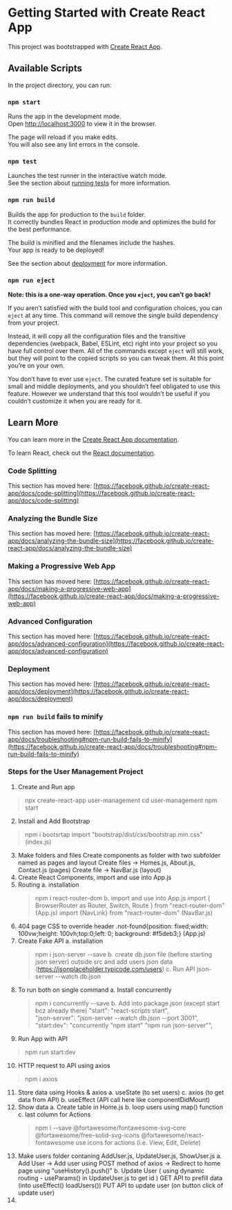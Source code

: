 # Getting Started with Create React App

This project was bootstrapped with [Create React App](https://github.com/facebook/create-react-app).

## Available Scripts

In the project directory, you can run:

### `npm start`

Runs the app in the development mode.\
Open [http://localhost:3000](http://localhost:3000) to view it in the browser.

The page will reload if you make edits.\
You will also see any lint errors in the console.

### `npm test`

Launches the test runner in the interactive watch mode.\
See the section about [running tests](https://facebook.github.io/create-react-app/docs/running-tests) for more information.

### `npm run build`

Builds the app for production to the `build` folder.\
It correctly bundles React in production mode and optimizes the build for the best performance.

The build is minified and the filenames include the hashes.\
Your app is ready to be deployed!

See the section about [deployment](https://facebook.github.io/create-react-app/docs/deployment) for more information.

### `npm run eject`

**Note: this is a one-way operation. Once you `eject`, you can’t go back!**

If you aren’t satisfied with the build tool and configuration choices, you can `eject` at any time. This command will remove the single build dependency from your project.

Instead, it will copy all the configuration files and the transitive dependencies (webpack, Babel, ESLint, etc) right into your project so you have full control over them. All of the commands except `eject` will still work, but they will point to the copied scripts so you can tweak them. At this point you’re on your own.

You don’t have to ever use `eject`. The curated feature set is suitable for small and middle deployments, and you shouldn’t feel obligated to use this feature. However we understand that this tool wouldn’t be useful if you couldn’t customize it when you are ready for it.

## Learn More

You can learn more in the [Create React App documentation](https://facebook.github.io/create-react-app/docs/getting-started).

To learn React, check out the [React documentation](https://reactjs.org/).

### Code Splitting

This section has moved here: [https://facebook.github.io/create-react-app/docs/code-splitting](https://facebook.github.io/create-react-app/docs/code-splitting)

### Analyzing the Bundle Size

This section has moved here: [https://facebook.github.io/create-react-app/docs/analyzing-the-bundle-size](https://facebook.github.io/create-react-app/docs/analyzing-the-bundle-size)

### Making a Progressive Web App

This section has moved here: [https://facebook.github.io/create-react-app/docs/making-a-progressive-web-app](https://facebook.github.io/create-react-app/docs/making-a-progressive-web-app)

### Advanced Configuration

This section has moved here: [https://facebook.github.io/create-react-app/docs/advanced-configuration](https://facebook.github.io/create-react-app/docs/advanced-configuration)

### Deployment

This section has moved here: [https://facebook.github.io/create-react-app/docs/deployment](https://facebook.github.io/create-react-app/docs/deployment)

### `npm run build` fails to minify

This section has moved here: [https://facebook.github.io/create-react-app/docs/troubleshooting#npm-run-build-fails-to-minify](https://facebook.github.io/create-react-app/docs/troubleshooting#npm-run-build-fails-to-minify)

### Steps for the User Management Project
1. Create and Run app
> npx create-react-app user-management
> cd user-management
> npm start
2. Install and Add Bootstrap 
> npm i bootsrtap
import "bootstrap/dist/css/bootstrap.min.css"  (index.js)
3. Make folders and files
Create components as folder with two subfolder named as pages and layout
Create files -> Homes.js, About.js, Contact.js (pages)
Create file -> NavBar.js (layout)
4. Create React Components, import and use into App.js
5. Routing 
    a. installation 
    > npm i react-router-dom
    b. import and use into App.js
    import { BrowserRouter as Router, Switch, Route } from "react-router-dom" (App.js)
    import {NavLink} from "react-router-dom"  (NavBar.js)
6. 404 page
    CSS to override header
    .not-found{position: fixed;width: 100vw;height: 100vh;top:0;left: 0; background: #f5deb3;}
    <Route component={PageNotFound} /> (App.js)
7. Create Fake API
    a. installation
    > npm i json-server --save
    b. create db.json file (before starting json server)
    outside src and add users json data (https://jsonplaceholder.typicode.com/users)
    c. Run API 
    > json-server --watch db.json
8. To run both on single command
    a. Install concurrently
    > npm i concurrently --save
    b. Add into package.json (except start bcz already there)
        "start": "react-scripts start",  
        "json-server": "json-server --watch db.json --port 3001",
        "start:dev": "concurrently \"npm start\" \"npm run json-server\"",
9. Run App with API
> npm run start:dev
10. HTTP request to API using axios
> npm i axios
11. Store data using Hooks & axios
    a. useState (to set users)
    c. axios (to get data from API)
    b. useEffect (API call here like componentDidMount)
12. Show data
    a. Create table in Home.js
    b. loop users using map() function
    c. last column for Actions 
    > npm i --save @fortawesome/fontawesome-svg-core @fortawesome/free-solid-svg-icons @fortawesome/react-fontawesome
    use icons for actions (i.e. View, Edit, Delete)
13. Make users folder contaning AddUser.js, UpdateUser.js, ShowUser.js 
    a. Add User
    -> Add user using POST method of axios
    -> Redirect to home page using "useHistory().push()"
    b. Update User ( using dynamic routing - useParams() in UpdateUser.js to get id )
    GET API to prefill data (into useEffect() loadUsers())
    PUT API to update user (on button click of update user)
14. 
    
